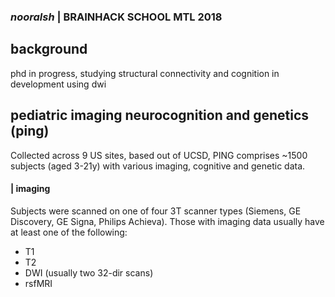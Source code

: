 ### *nooralsh* | BRAINHACK SCHOOL MTL 2018

background
-----
phd in progress, studying structural connectivity and cognition in development using dwi

pediatric imaging neurocognition and genetics (ping)
-----
   Collected across 9 US sites, based out of UCSD, PING comprises ~1500 subjects (aged 3-21y) with various imaging, cognitive and genetic data.  

#### | imaging
Subjects were scanned on one of four 3T scanner types (Siemens, GE Discovery, GE Signa, Philips Achieva). Those with imaging data usually have at least one of the following: 
+ T1
+ T2
+ DWI (usually two 32-dir scans)
+ rsfMRI




